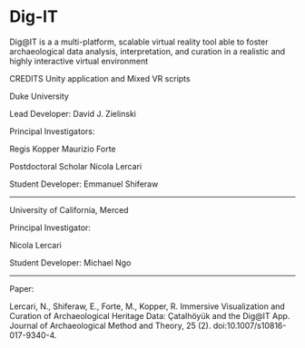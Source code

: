 # Dig-IT
 Dig@IT is a a multi-platform, scalable virtual reality tool able to foster archaeological data analysis, interpretation, and curation in a realistic and highly interactive virtual environment
 
CREDITS
Unity application and Mixed VR scripts

Duke University

Lead Developer:
David J. Zielinski 

Principal Investigators:

Regis Kopper
Maurizio Forte

Postdoctoral Scholar
Nicola Lercari

Student Developer:
Emmanuel Shiferaw

---
University of California, Merced

Principal Investigator:

Nicola Lercari

Student Developer:
Michael Ngo

---
Paper:

Lercari, N., Shiferaw, E., Forte, M., Kopper, R. Immersive Visualization and Curation of Archaeological Heritage Data: Çatalhöyük and the Dig@IT App. Journal of Archaeological Method and Theory, 25 (2). doi:10.1007/s10816-017-9340-4.  